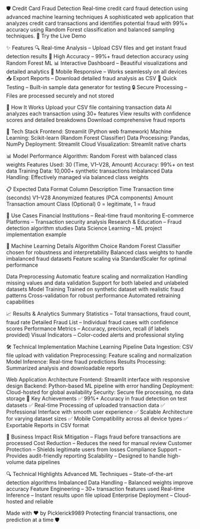 🛡️ Credit Card Fraud Detection
Real-time credit card fraud detection using advanced machine learning techniques
A sophisticated web application that analyzes credit card transactions and identifies potential fraud with 99%+ accuracy using Random Forest classification and balanced sampling techniques.
🚀 Try the Live Demo 

✨ Features
🔍 Real-time Analysis – Upload CSV files and get instant fraud detection results
🎯 High Accuracy – 99%+ fraud detection accuracy using Random Forest ML
📊 Interactive Dashboard – Beautiful visualizations and detailed analytics
📱 Mobile Responsive – Works seamlessly on all devices
📥 Export Reports – Download detailed fraud analysis as CSV
🧪 Quick Testing – Built-in sample data generator for testing
🔒 Secure Processing – Files are processed securely and not stored

🎯 How It Works
Upload your CSV file containing transaction data
AI analyzes each transaction using 30+ features
View results with confidence scores and detailed breakdowns
Download comprehensive fraud reports

🔧 Tech Stack
Frontend: Streamlit (Python web framework)
Machine Learning: Scikit-learn (Random Forest Classifier)
Data Processing: Pandas, NumPy
Deployment: Streamlit Cloud
Visualization: Streamlit native charts

📊 Model Performance
Algorithm: Random Forest with balanced class weights
Features Used: 30 (Time, V1–V28, Amount)
Accuracy: 99%+ on test data
Training Data: 10,000+ synthetic transactions
Imbalanced Data Handling: Effectively managed via balanced class weights

📋 Expected Data Format
Column	Description
Time	Transaction time (seconds)
V1–V28	Anonymized features (PCA components)
Amount	Transaction amount
Class	(Optional) 0 = legitimate, 1 = fraud

🎯 Use Cases
Financial Institutions – Real-time fraud monitoring
E-commerce Platforms – Transaction security analysis
Research & Education – Fraud detection algorithm studies
Data Science Learning – ML project implementation example

🔬 Machine Learning Details
Algorithm Choice
Random Forest Classifier chosen for robustness and interpretability
Balanced class weights to handle imbalanced fraud datasets
Feature scaling via StandardScaler for optimal performance

Data Preprocessing
Automatic feature scaling and normalization
Handling missing values and data validation
Support for both labeled and unlabeled datasets
Model Training
Trained on synthetic dataset with realistic fraud patterns
Cross-validation for robust performance
Automated retraining capabilities

📈 Results & Analytics
Summary Statistics – Total transactions, fraud count, fraud rate
Detailed Fraud List – Individual fraud cases with confidence scores
Performance Metrics – Accuracy, precision, recall (if labels provided)
Visual Indicators – Color-coded alerts and professional styling

🛠️ Technical Implementation
Machine Learning Pipeline
Data Ingestion: CSV file upload with validation
Preprocessing: Feature scaling and normalization
Model Inference: Real-time fraud predictions
Results Processing: Summarized analysis and downloadable reports

Web Application Architecture
Frontend: Streamlit interface with responsive design
Backend: Python-based ML pipeline with error handling
Deployment: Cloud-hosted for global availability
Security: Secure file processing, no data storage
🌟 Key Achievements
✅ 99%+ Accuracy in fraud detection on test datasets
✅ Real-time Processing of uploaded transaction data
✅ Professional Interface with smooth user experience
✅ Scalable Architecture for varying dataset sizes
✅ Mobile Compatibility across all device types
✅ Exportable Reports in CSV format

🎯 Business Impact
Risk Mitigation – Flags fraud before transactions are processed
Cost Reduction – Reduces the need for manual review
Customer Protection – Shields legitimate users from losses
Compliance Support – Provides audit-friendly reporting
Scalability – Designed to handle high-volume data pipelines

🔍 Technical Highlights
Advanced ML Techniques – State-of-the-art detection algorithms
Imbalanced Data Handling – Balanced weights improve accuracy
Feature Engineering – 30+ transaction features used
Real-time Inference – Instant results upon file upload
Enterprise Deployment – Cloud-hosted and reliable

Made with ❤️ by Picklerick9989
Protecting financial transactions, one prediction at a time 🛡️

